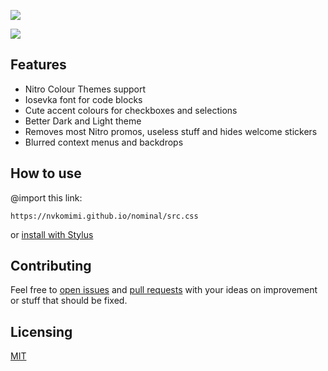 ![](https://user-images.githubusercontent.com/76652465/230675400-9deacd45-4604-4ab3-8265-6460d7a5cd83.png)

![](https://user-images.githubusercontent.com/76652465/227583407-c29784ac-540d-4ee0-a3bd-eee6c32d51fb.png)

## Features

- Nitro Colour Themes support
- Iosevka font for code blocks
- Cute accent colours for checkboxes and selections
- Better Dark and Light theme
- Removes most Nitro promos, useless stuff and hides welcome stickers
- Blurred context menus and backdrops

## How to use

@import this link:

    https://nvkomimi.github.io/nominal/src.css

or [install with Stylus](https://nvkomimi.github.io/nominal/clients/nominal.user.css)

## Contributing

Feel free to [open issues](https://github.com/nvkomimi/nominal/issues/new/choose) and [pull requests](https://github.com/nvkomimi/nominal/compare) with your ideas on improvement or stuff that should be fixed.  

## Licensing

[MIT](LICENSE)